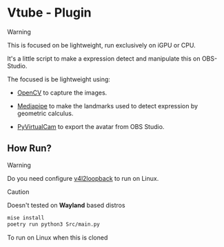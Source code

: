# Vtube - Plugin

> [!WARNING]
> This is focused on be lightweight, run exclusively on iGPU or CPU.

It's a little script to make a expression detect and manipulate this on OBS-Studio.

The focused is be lightweight using:

- [OpenCV](https://opencv.org/) to capture the images.  

- [Mediapipe](https://github.com/google-ai-edge/mediapipe) to make the landmarks used to detect expression by geometric calculus.

- [PyVirtualCam](https://github.com/letmaik/pyvirtualcam) to export the avatar from OBS Studio.

## How Run?

> [!WARNING]
> Do you need configure [v4l2loopback](https://github.com/v4l2loopback/v4l2loopback) to run on Linux.

> [!CAUTION]
> Doesn't tested on **Wayland** based distros

```bash
mise install
poetry run python3 Src/main.py
```

To run on Linux when this is cloned
